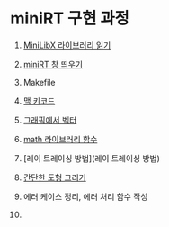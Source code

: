 # miniRT 구현 과정
1. [MiniLibX 라이브러리 읽기](miniRT라이브러리)
2. [miniRT 창 띄우기](miniRT창띄우기)
4. Makefile
5. [맥 키코드](맥-키코드)
3. [그래픽에서 벡터](벡터)
4. [math 라이브러리 함수](math-h-함수)
5. [레이 트레이싱 방법](레이 트레이싱 방법)
4. [간단한 도형 그리기](miniRT평면도형)
5. 에러 케이스 정리, 에러 처리 함수 작성

6. 
